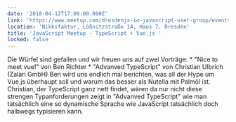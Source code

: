 ```yaml
---
date: '2018-04-12T17:00:00.000Z'
link: 'https://www.meetup.com/dresdenjs-io-javascript-user-group/events/242600610'
location: 'Nikkifaktur, Lößnitzstraße 14, Haus 7, Dresden'
title: 'JavaScript Meetup - TypeScript + Vue.js '
locked: false
---
```

Die Würfel sind gefallen und wir freuen uns auf zwei Vorträge: * "Nice to meet vue!" von Ben Richter * "Advanved TypeScript" von Christian Ulbrich (Zalari GmbH) Ben wird uns endlich mal berichten, was all der Hype um Vue.js überhaupt soll und warum das besser als Nutella mit Palmöl ist. Christian, der TypeScript ganz nett findet, wären da nur nicht diese strengen Typanforderungen zeigt in "Advanved TypeScript" wie man tatsächlich eine so dynamische Sprache wie JavaScript tatsächlich doch halbwegs typisieren kann.
